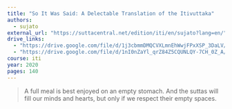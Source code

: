 ```yaml
---
title: "So It Was Said: A Delectable Translation of the Itivuttaka"
authors:
  - sujato
external_url: "https://suttacentral.net/edition/iti/en/sujato?lang=en/"
drive_links:
  - "https://drive.google.com/file/d/1j3cbmmDMQCVXLmnEhWwjFPxXSP_3DaLV/view?usp=drive_link"
  - "https://drive.google.com/file/d/1nI0nZaYl_qrZ84Z5CQUNLQY-7CH_0Z_A/view?usp=drivesdk"
course: iti
year: 2020
pages: 140
---
```


> A full meal is best enjoyed on an empty stomach. And the suttas
will fill our minds and hearts, but only if we respect their empty
spaces.
